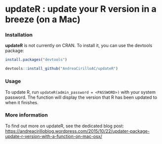 
updateR : update your R version in a breeze (on a Mac)
======================================================

### Installation

**updateR** is not currently on CRAN. To install it, you can use the devtools package:

``` r
install.packages("devtools")

devtools::install_github("AndreaCirilloAC/updateR")
```

### Usage

To update R, run `updateR(admin_password = <PASSWORD>)` with your system password. The function will display the version that R has been updated to when it finishes.

### More information

To find out more on updateR, see the dedicated blog post: <https://andreacirilloblog.wordpress.com/2015/10/22/updater-package-update-r-version-with-a-function-on-mac-osx/>
